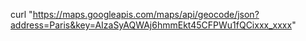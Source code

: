 curl "https://maps.googleapis.com/maps/api/geocode/json?address=Paris&key=AIzaSyAQWAj6hmmEkt45CFPWu1fQCixxx_xxxx"
